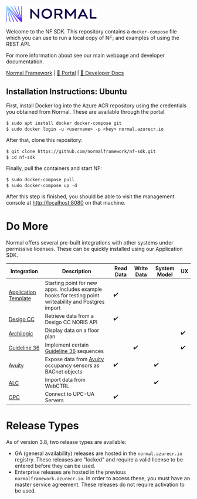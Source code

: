 <img src="logo_nf.png" width="50%"/>

Welcome to the NF SDK.  This repository contains a `docker-compose`
file which you can use to run a local copy of NF; and examples of
using the REST API.

For more information about see our main webpage and developer documentation.

[Normal Framework](https://www.normal.dev) | [🔗 Portal](https://portal.normal-online.net) | [🔗  Developer Docs](https://docs2.normal.dev) 

Installation Instructions: Ubuntu
-------------------------

First, install Docker
log into the Azure ACR repository using the credentials you obtained from Normal.  These are available through the portal.

```
$ sudo apt install docker docker-compose git
$ sudo docker login -u <username> -p <key> normal.azurecr.io
```

After that, clone this repository:

```
$ git clone https://github.com/normalframework/nf-sdk.git
$ cd nf-sdk
```

Finally, pull the containers and start NF:
```
$ sudo docker-compose pull
$ sudo docker-compose up -d
```

After this step is finished, you should be able to visit the
management console at [http://localhost:8080](http://localhost:8080)
on that machine.

Do More
=======

Normal offers several pre-built integrations with other systems under permissive licenses.  These can be quickly installed using our Application SDK.

| Integration | Description | Read Data   | Write Data | System Model |  UX |
| ----------- | ----------- | ----------- | ------------ | - | - |
| [Application Template](https://github.com/normalframework/applications-template) | Starting point for new apps.  Includes example hooks for testing point writeability and Postgres import | ✔️ | | |
| [Desigo CC](https://github.com/normalframework/app-desigocc) | Retrieve data from a Desigo CC NORIS API | ✔️ | | |
| [Archilogic](https://github.com/normalframework/app-archilogic) | Display data on a floor plan | | | | ✔️ | 
| [Guideline 36](https://github.com/normalframework/gl36-demo/tree/master) | Implement certain [Guideline 36](https://www.ashrae.org/news/ashraejournal/guideline-36-2021-what-s-new-and-why-it-s-important) sequences | | ✔️ | | ✔️ |
| [Avuity](https://github.com/normalframework/avuity-integration) | Expose data from [Avuity](https://www.avuity.com) occupancy sensors as BACnet objects | ✔️ | | ✔️ | |
| [ALC](https://github.com/normalframework/alc-plugin) | Import data from WebCTRL | | | ✔️ | |
| [OPC](https://github.com/normalframework/opc-integration) | Connect to UPC-UA Servers | ✔️ | | | | 

Release Types
=============

As of version 3.8, two release types are available:

  * GA (general availability) releases are hosted in the `normal.azurecr.io` registry.  These releases are "locked" and require a valid license to be entered before they can be used.
  * Enterprise releases are hosted in the previous `normalframework.azurecr.io`. In order to access these, you must have an master service agreement.  These releases do not require activation to be used.